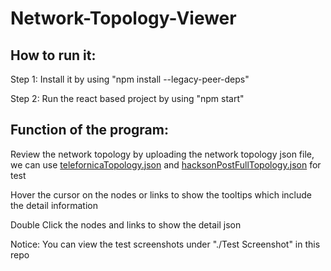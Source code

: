 # Network-Topology-Viewer
## How to run it:
Step 1: Install it by using "npm install --legacy-peer-deps"

Step 2: Run the react based project by using "npm start"

## Function of the program:
Review the network topology by uploading the network topology json file, we can use [telefornicaTopology.json](./telefornicaTopology.json) and [hacksonPostFullTopology.json](./hacksonPostFullTopology.json) for test

Hover the cursor on the nodes or links to show the tooltips which include the detail information

Double Click the nodes and links to show the detail json

Notice: You can view the test screenshots under "./Test Screenshot" in this repo
